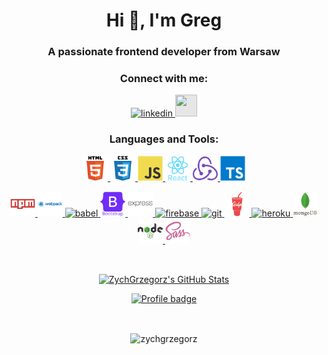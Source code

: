 <h1 align="center">Hi 👋, I'm Greg</h1>
<h3 align="center">A passionate frontend developer from Warsaw</h3>

<h3 align="center">Connect with me:</h3>
<p align="center">
        <a href="https://linkedin.com/in/grzegorz-zych" target="_blank">
               <img src="https://avatars.githubusercontent.com/u/357098?s=200&v=4"
            alt="linkedin" width="35" height="35" />
        </a>
       <a href="https://mail.google.com/mail/?view=cm&fs=1&tf=1&to=grzegorzzych95@gmail.com" target="_blank">
       <img  style="-webkit-user-select: none;margin: auto;background-color: hsl(0, 0%, 90%);transition: background-color 300ms;" src="https://zapier-images.imgix.net/storage/services/54f0bd6f9c31b757ab20d4c7058dc7c0.png?auto=format&amp;ixlib=react-9.0.2&amp;ar=undefined&amp;fit=crop&amp;h=28&amp;w=28&amp;q=50&amp;dpr=1" width="35" height="35"/>
       </a>
    
</p>

<h3 align="center">Languages and Tools:</h3>
<p align="center">
    <a href="https://www.w3.org/html/" target="_blank"> <img
            src="https://raw.githubusercontent.com/devicons/devicon/master/icons/html5/html5-original-wordmark.svg"
            alt="html5" width="40" height="40" /> </a>
    <a href="https://www.w3schools.com/css/" target="_blank">
        <img src="https://raw.githubusercontent.com/devicons/devicon/master/icons/css3/css3-original-wordmark.svg"
            alt="css3" width="40" height="40" /> </a>
    <a href="https://developer.mozilla.org/en-US/docs/Web/JavaScript" target="_blank"> <img
            src="https://raw.githubusercontent.com/devicons/devicon/master/icons/javascript/javascript-original.svg"
            alt="javascript" width="40" height="40" /> </a>
    <a href="https://reactjs.org/" target="_blank"> <img
            src="https://raw.githubusercontent.com/devicons/devicon/master/icons/react/react-original-wordmark.svg"
            alt="react" width="40" height="40" /> </a>
    <a href="https://redux.js.org" target="_blank"> <img
            src="https://raw.githubusercontent.com/devicons/devicon/master/icons/redux/redux-original.svg" alt="redux"
            width="40" height="40" />
        <a href="https://www.typescriptlang.org/" target="_blank"> <img
                src="https://raw.githubusercontent.com/devicons/devicon/master/icons/typescript/typescript-original.svg"
                alt="typescript" width="40" height="40" /> </a>
        
</p>

<p align="center"> 
    <a href="https://www.npmjs.com/" target="_blank"> <img
                src="https://raw.githubusercontent.com/devicons/devicon/d00d0969292a6569d45b06d3f350f463a0107b0d/icons/npm/npm-original-wordmark.svg"
                alt="npm" width="40" height="40" /> </a>
    <a href="https://webpack.js.org" target="_blank"> <img
                src="https://raw.githubusercontent.com/devicons/devicon/d00d0969292a6569d45b06d3f350f463a0107b0d/icons/webpack/webpack-original-wordmark.svg"
                alt="webpack" width="40" height="40" /> </a> <a href="https://babeljs.io/" target="_blank"> <img
            src="https://www.vectorlogo.zone/logos/babeljs/babeljs-icon.svg" alt="babel" width="40" height="40" /> </a>
    <a href="https://getbootstrap.com" target="_blank"> <img
            src="https://raw.githubusercontent.com/devicons/devicon/master/icons/bootstrap/bootstrap-plain-wordmark.svg"
            alt="bootstrap" width="40" height="40" /> </a> <a href="https://expressjs.com" target="_blank"> <img
            src="https://raw.githubusercontent.com/devicons/devicon/master/icons/express/express-original-wordmark.svg"
            alt="express" width="40" height="40" /> </a> <a href="https://firebase.google.com/" target="_blank"> <img
            src="https://www.vectorlogo.zone/logos/firebase/firebase-icon.svg" alt="firebase" width="40" height="40" />
    </a> <a href="https://git-scm.com/" target="_blank"> <img
            src="https://www.vectorlogo.zone/logos/git-scm/git-scm-icon.svg" alt="git" width="40" height="40" /> </a> <a
        href="https://gulpjs.com" target="_blank"> <img
            src="https://raw.githubusercontent.com/devicons/devicon/master/icons/gulp/gulp-plain.svg" alt="gulp"
            width="40" height="40" /> </a> <a href="https://heroku.com" target="_blank"> <img
            src="https://www.vectorlogo.zone/logos/heroku/heroku-icon.svg" alt="heroku" width="40" height="40" /> </a>
    <a href="https://www.mongodb.com/" target="_blank"> <img
            src="https://raw.githubusercontent.com/devicons/devicon/master/icons/mongodb/mongodb-original-wordmark.svg"
            alt="mongodb" width="40" height="40" /> </a> <a href="https://nodejs.org" target="_blank"> <img
            src="https://raw.githubusercontent.com/devicons/devicon/master/icons/nodejs/nodejs-original-wordmark.svg"
            alt="nodejs" width="40" height="40" /> </a> </a> <a href="https://sass-lang.com" target="_blank"> <img
            src="https://raw.githubusercontent.com/devicons/devicon/master/icons/sass/sass-original.svg" alt="sass"
            width="40" height="40" /> </a> </p>
            <br>
<p align='center'>
<a align='center' href="https://github.com/ZychGrzegorz/ZychGrzegorz">
  <img align="center" src="https://github-readme-stats.vercel.app/api/top-langs/?username=ZychGrzegorz&theme=blue-green" alt="ZychGrzegorz's GitHub Stats" />
</a></p>
<p align='center'><a href="https://www.codewars.com/users/Grzegorz%20Zych" rel="nofollow"><img src="https://www.codewars.com/users/Grzegorz%20Zych/badges/large" alt="Profile badge" data-canonical-src="https://www.codewars.com/users/Grzegorz%20Zych/badges/large" style="max-width:100%;"></a></p>

<br>
<p align='center'><img align="center" src="https://github-readme-streak-stats.herokuapp.com/?user=zychgrzegorz"
        alt="zychgrzegorz" /></p>
